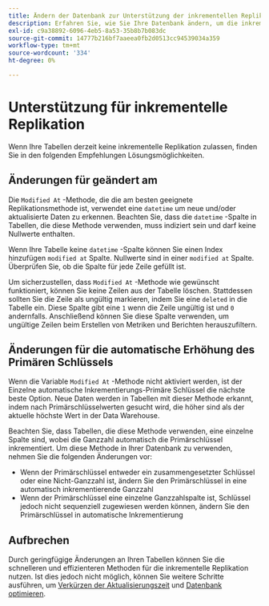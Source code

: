 ```yaml
---
title: Ändern der Datenbank zur Unterstützung der inkrementellen Replikation
description: Erfahren Sie, wie Sie Ihre Datenbank ändern, um die inkrementelle Replikation zu unterstützen.
exl-id: c9a38892-6096-4eb5-8a53-35b8b7b083dc
source-git-commit: 14777b216bf7aaeea0fb2d0513cc94539034a359
workflow-type: tm+mt
source-wordcount: '334'
ht-degree: 0%

---
```


# Unterstützung für inkrementelle Replikation

Wenn Ihre Tabellen derzeit keine inkrementelle Replikation zulassen, finden Sie in den folgenden Empfehlungen Lösungsmöglichkeiten.

## Änderungen für geändert am

Die `Modified At` -Methode, die die am besten geeignete Replikationsmethode ist, verwendet eine `datetime` um neue und/oder aktualisierte Daten zu erkennen. Beachten Sie, dass die `datetime` -Spalte in Tabellen, die diese Methode verwenden, muss indiziert sein und darf keine Nullwerte enthalten.

Wenn Ihre Tabelle keine `datetime` -Spalte können Sie einen Index hinzufügen `modified at` Spalte. Nullwerte sind in einer `modified at` Spalte. Überprüfen Sie, ob die Spalte für jede Zeile gefüllt ist.

Um sicherzustellen, dass `Modified At` -Methode wie gewünscht funktioniert, können Sie keine Zeilen aus der Tabelle löschen. Stattdessen sollten Sie die Zeile als ungültig markieren, indem Sie eine `deleted` in die Tabelle ein. Diese Spalte gibt eine `1` wenn die Zeile ungültig ist und `0` andernfalls. Anschließend können Sie diese Spalte verwenden, um ungültige Zeilen beim Erstellen von Metriken und Berichten herauszufiltern.

## Änderungen für die automatische Erhöhung des Primären Schlüssels

Wenn die Variable `Modified At` -Methode nicht aktiviert werden, ist der Einzelne automatische Inkrementierungs-Primäre Schlüssel die nächste beste Option. Neue Daten werden in Tabellen mit dieser Methode erkannt, indem nach Primärschlüsselwerten gesucht wird, die höher sind als der aktuelle höchste Wert in der Data Warehouse.

Beachten Sie, dass Tabellen, die diese Methode verwenden, eine einzelne Spalte sind, wobei die Ganzzahl automatisch die Primärschlüssel inkrementiert. Um diese Methode in Ihrer Datenbank zu verwenden, nehmen Sie die folgenden Änderungen vor:

* Wenn der Primärschlüssel entweder ein zusammengesetzter Schlüssel oder eine Nicht-Ganzzahl ist, ändern Sie den Primärschlüssel in eine automatisch inkrementierende Ganzzahl
* Wenn der Primärschlüssel eine einzelne Ganzzahlspalte ist, Schlüssel jedoch nicht sequenziell zugewiesen werden können, ändern Sie den Primärschlüssel in automatische Inkrementierung

## Aufbrechen

Durch geringfügige Änderungen an Ihren Tabellen können Sie die schnelleren und effizienteren Methoden für die inkrementelle Replikation nutzen. Ist dies jedoch nicht möglich, können Sie weitere Schritte ausführen, um [Verkürzen der Aktualisierungszeit](../best-practices/reduce-update-cycle-time.md) und [Datenbank optimieren](../best-practices/opt-db-analysis.md).
